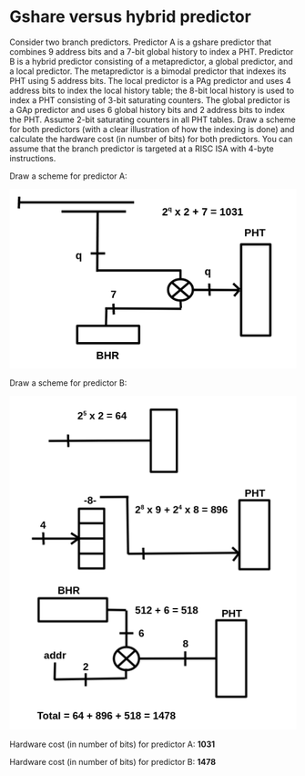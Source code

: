# Gshare versus hybrid predictor
Consider two branch predictors. 
Predictor A is a gshare predictor that combines 9 address bits and a 7-bit global history to index a PHT. 
Predictor B is a hybrid predictor consisting of a metapredictor, a global predictor, and a local predictor. 
The metapredictor is a bimodal predictor that indexes its PHT using 5 address bits. 
The local predictor is a PAg predictor and uses 4 address bits to index the local history table; 
the 8-bit local history is used to index a PHT consisting of 3-bit saturating counters. 
The global predictor is a GAp predictor and uses 6 global history bits and 2 address bits to index the PHT. 
Assume 2-bit saturating counters in all PHT tables. 
Draw a scheme for both predictors (with a clear illustration of how the indexing is done) 
and calculate the hardware cost (in number of bits) for both predictors. 
You can assume that the branch predictor is targeted at a RISC ISA with 4-byte instructions. 

Draw a scheme for predictor A: 

![gshare_versus_hybrid_predictor_img1.png](gshare_versus_hybrid_predictor_img1.png)

Draw a scheme for predictor B: 

![gshare_versus_hybrid_predictor_img2.png](gshare_versus_hybrid_predictor_img2.png)

Hardware cost (in number of bits) for predictor A: **1031**

Hardware cost (in number of bits) for predictor B: **1478**
